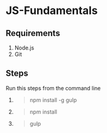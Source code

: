 # JS-Fundamentals

## Requirements
1. Node.js
2. Git

## Steps
Run this steps from the command line
1. > npm install -g gulp
2. > npm install
3. > gulp